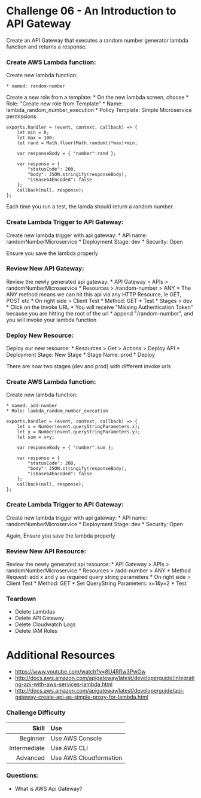 Challenge 06 - An Introduction to API Gateway
==================

Create an API Gateway that executes a random number generator lambda function and returns a response.



### Create AWS Lambda function:
Create new lambda function:

	* named: random-number 

Create a new role from a template:
	* On the new lambda screen, choose 
		* Role: "Create new role from Template"
		* Name: lambda_random_number_execution
		* Policy Template: Simple Microservice permissions
```
exports.handler = (event, context, callback) => {
    let min = 0;
    let max = 100;
    let rand = Math.floor(Math.random()*max)+min;

    var responseBody = { "number":rand };

    var response = {
        "statusCode": 200,
        "body": JSON.stringify(responseBody),
        "isBase64Encoded": false
    };
    callback(null, response);
};
```

Each time you run a test, the lamda should return a random number.


### Create Lambda Trigger to API Gateway:
Create new lambda trigger with api gateway:
	* API name: randomNumberMicroservice
	* Deployment Stage: dev
	* Security: Open

Ensure you save the lambda properly


### Review New API Gateway:
Review the newly generated api gateway:
	* API Gateway > APIs > randomNumberMicroservice
		* Resources > /random-number > ANY 
			* The ANY method means we can hit this api via any HTTP Resource, ie GET, POST etc
		* On right side > Client Test 
			* Method: GET
			* Test
		* Stages > dev 
			* Click on the Invoke URL
			* You will receive "Missing Authentication Token" because you are hitting the root of the url
			* append "/random-number", and you will invoke your lambda function


### Deploy New Resource:
Deploy our new resource:
	* Resources > Get > Actions > Deploy API
		* Deployment Stage: New Stage
		* Stage Name: prod
		* Deploy

There are now two stages (dev and prod) with different invoke urls



### Create AWS Lambda function:
Create new lambda function:

	* named: add-number
	* Role: lambda_random_number_execution


```
exports.handler = (event, context, callback) => {
    let x = Number(event.queryStringParameters.x);
    let y = Number(event.queryStringParameters.y);
    let sum = x+y;

    var responseBody = { "number":sum };

    var response = {
        "statusCode": 200,
        "body": JSON.stringify(responseBody),
        "isBase64Encoded": false
    };
    callback(null, response);
};
```

### Create Lambda Trigger to API Gateway:
Create new lambda trigger with api gateway:
	* API name: randomNumberMicroservice
	* Deployment Stage: dev
	* Security: Open

Again, Ensure you save the lambda properly


### Review New API Resource:
Review the newly generated api resource:
	* API Gateway > APIs > randomNumberMicroservice
		* Resources > /add-number > ANY 
			* Method Request: add x and y as required query string parameters
		* On right side > Client Test 
			* Method: GET
			* Set QueryString Parameters: x=1&y=2
			* Test


### Teardown
* Delete Lambdas
* Delete API Gateway
* Delete Cloudwatch Logs
* Delete IAM Roles


# Additional Resources
* https://www.youtube.com/watch?v=8U4RRw3PwGw
* http://docs.aws.amazon.com/apigateway/latest/developerguide/integrating-api-with-aws-services-lambda.html
* http://docs.aws.amazon.com/apigateway/latest/developerguide/api-gateway-create-api-as-simple-proxy-for-lambda.html


### Challenge Difficulty 
Skill | Use
---:|:---
Beginner | Use AWS Console
Intermediate | Use AWS CLI
Advanced | Use AWS Cloudformation

### Questions:

* What is AWS Api Gateway?






